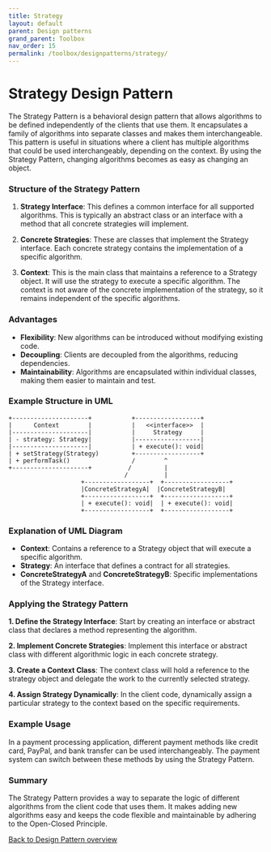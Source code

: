 ```yaml
---
title: Strategy
layout: default
parent: Design patterns
grand_parent: Toolbox
nav_order: 15
permalink: /toolbox/designpatterns/strategy/
---
```


# Strategy Design Pattern

The Strategy Pattern is a behavioral design pattern that allows algorithms to be defined independently of the clients that use them. It encapsulates a family of algorithms into separate classes and makes them interchangeable. This pattern is useful in situations where a client has multiple algorithms that could be used interchangeably, depending on the context. By using the Strategy Pattern, changing algorithms becomes as easy as changing an object.

### Structure of the Strategy Pattern

1. **Strategy Interface**: This defines a common interface for all supported algorithms. This is typically an abstract class or an interface with a method that all concrete strategies will implement.

2. **Concrete Strategies**: These are classes that implement the Strategy interface. Each concrete strategy contains the implementation of a specific algorithm.

3. **Context**: This is the main class that maintains a reference to a Strategy object. It will use the strategy to execute a specific algorithm. The context is not aware of the concrete implementation of the strategy, so it remains independent of the specific algorithms.

### Advantages

- **Flexibility**: New algorithms can be introduced without modifying existing code.
- **Decoupling**: Clients are decoupled from the algorithms, reducing dependencies.
- **Maintainability**: Algorithms are encapsulated within individual classes, making them easier to maintain and test.

### Example Structure in UML

```
+---------------------+           +------------------+
|      Context        |           |   <<interface>>  |
|---------------------|           |     Strategy     |
| - strategy: Strategy|           |------------------|
|---------------------|           | + execute(): void|
| + setStrategy(Strategy)         +------------------+
| + performTask()                 /        ^
+---------------------+          /         |
                                /          |
                    +------------------+  +------------------+
                    |ConcreteStrategyA|  |ConcreteStrategyB|
                    +------------------+  +------------------+
                    | + execute(): void|  | + execute(): void|
                    +------------------+  +------------------+
```

### Explanation of UML Diagram

- **Context**: Contains a reference to a Strategy object that will execute a specific algorithm.
- **Strategy**: An interface that defines a contract for all strategies.
- **ConcreteStrategyA** and **ConcreteStrategyB**: Specific implementations of the Strategy interface.

### Applying the Strategy Pattern

**1. Define the Strategy Interface**: Start by creating an interface or abstract class that declares a method representing the algorithm.

**2. Implement Concrete Strategies**: Implement this interface or abstract class with different algorithmic logic in each concrete strategy.

**3. Create a Context Class**: The context class will hold a reference to the strategy object and delegate the work to the currently selected strategy.

**4. Assign Strategy Dynamically**: In the client code, dynamically assign a particular strategy to the context based on the specific requirements.

### Example Usage

In a payment processing application, different payment methods like credit card, PayPal, and bank transfer can be used interchangeably. The payment system can switch between these methods by using the Strategy Pattern.

### Summary

The Strategy Pattern provides a way to separate the logic of different algorithms from the client code that uses them. It makes adding new algorithms easy and keeps the code flexible and maintainable by adhering to the Open-Closed Principle.

[Back to Design Pattern overview](./README.md)
